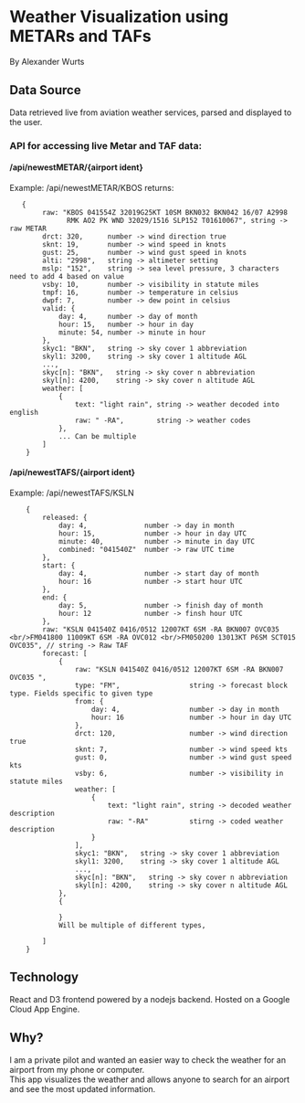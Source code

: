 # Weather Visualization using METARs and TAFs
By Alexander Wurts

## Data Source
Data retrieved live from aviation weather services, parsed and displayed to the user.
### API for accessing live Metar and TAF data:

#### /api/newestMETAR/{airport ident}
Example: /api/newestMETAR/KBOS
returns:
       
       {
            raw: "KBOS 041554Z 32019G25KT 10SM BKN032 BKN042 16/07 A2998 
                  RMK AO2 PK WND 32029/1516 SLP152 T01610067", string -> raw METAR
            drct: 320,      number -> wind direction true
            sknt: 19,       number -> wind speed in knots
            gust: 25,       number -> wind gust speed in knots
            alti: "2998",   string -> altimeter setting
            mslp: "152",    string -> sea level pressure, 3 characters need to add 4 based on value
            vsby: 10,       number -> visibility in statute miles
            tmpf: 16,       number -> temperature in celsius
            dwpf: 7,        number -> dew point in celsius
            valid: {
                day: 4,     number -> day of month
                hour: 15,   number -> hour in day
                minute: 54, number -> minute in hour
            },
            skyc1: "BKN",   string -> sky cover 1 abbreviation
            skyl1: 3200,    string -> sky cover 1 altitude AGL
            ...,
            skyc[n]: "BKN",   string -> sky cover n abbreviation
            skyl[n]: 4200,    string -> sky cover n altitude AGL
            weather: [
                {
                    text: "light rain", string -> weather decoded into english
                    raw: " -RA",        string -> weather codes
                },
                ... Can be multiple
            ]
        }


#### /api/newestTAFS/{airport ident}
Example: /api/newestTAFS/KSLN

        {
            released: {
                day: 4,              number -> day in month
                hour: 15,            number -> hour in day UTC
                minute: 40,          number -> minute in day UTC
                combined: "041540Z"  number -> raw UTC time
            },
            start: {
                day: 4,              number -> start day of month
                hour: 16             number -> start hour UTC
            },
            end: {
                day: 5,              number -> finish day of month
                hour: 12             number -> finsh hour UTC
            },
            raw: "KSLN 041540Z 0416/0512 12007KT 6SM -RA BKN007 OVC035 <br/>FM041800 11009KT 6SM -RA OVC012 <br/>FM050200 13013KT P6SM SCT015 OVC035", // string -> Raw TAF
            forecast: [
                {
                    raw: "KSLN 041540Z 0416/0512 12007KT 6SM -RA BKN007 OVC035 ",
                    type: "FM",                 string -> forecast block type. Fields specific to given type
                    from: {
                        day: 4,                 number -> day in month
                        hour: 16                number -> hour in day UTC
                    },
                    drct: 120,                  number -> wind direction true
                    sknt: 7,                    number -> wind speed kts     
                    gust: 0,                    number -> wind gust speed kts
                    vsby: 6,                    number -> visibility in statute miles
                    weather: [
                        {
                            text: "light rain", string -> decoded weather description
                            raw: "-RA"          stirng -> coded weather description
                        }
                    ],
                    skyc1: "BKN",   string -> sky cover 1 abbreviation
                    skyl1: 3200,    string -> sky cover 1 altitude AGL
                    ...,
                    skyc[n]: "BKN",   string -> sky cover n abbreviation
                    skyl[n]: 4200,    string -> sky cover n altitude AGL
                },
                {
                    
                }
                Will be multiple of different types,

            ]
        }

## Technology
React and D3 frontend powered by a nodejs backend. Hosted on a Google Cloud App Engine.

## Why?
I am a private pilot and wanted an easier way to check the weather for an airport from my phone or computer.  
This app visualizes the weather and allows anyone to search for an airport and see the most updated information. 
